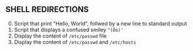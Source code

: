 ## SHELL REDIRECTIONS
0. Script that print "Hello, World", follwed by a new line to standard output
1. Script that displays a confused smiley `"(Ôo)'`
2. Display the content of `/etc/passwd` file
3. Display the content of `/etc/passwd` and `/etc/hosts`

